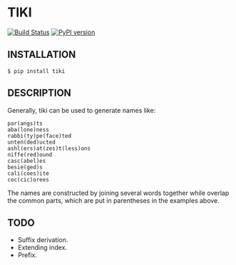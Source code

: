 TIKI
====

[![Build Status](https://travis-ci.org/iloahz/tiki.svg?branch=master)](https://travis-ci.org/iloahz/tiki)
[![PyPI version](https://badge.fury.io/py/tiki.svg)](http://badge.fury.io/py/tiki)

INSTALLATION
------------
    $ pip install tiki

DESCRIPTION
-----------
Generally, tiki can be used to generate names like:

    par(angs)ts
    aba(lone)ness
    rabbi(ty)pe(face)ted
    unten(ded)ucted
    ashl(ers)at(zes)t(less)ons
    niffe(red)ound
    casc(abel)es
    besie(ged)s
    cali(coes)ite
    coc(cic)orees

The names are constructed by joining several words together while overlap the common parts, which are put in parentheses in the examples above.


TODO
----
* Suffix derivation.
* Extending index.
* Prefix.